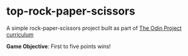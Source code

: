 # top-rock-paper-scissors

A simple rock-paper-scissors project built as part of [The Odin Project curriculum](https://www.theodinproject.com/lessons/foundations-revisiting-rock-paper-scissors)

**Game Objective**: First to five points wins!
